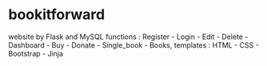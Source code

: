 # bookitforward
website by Flask and MySQL
functions : Register - Login - Edit - Delete - Dashboard - Buy - Donate - Single_book - Books,
templates : HTML - CSS - Bootstrap - Jinja
